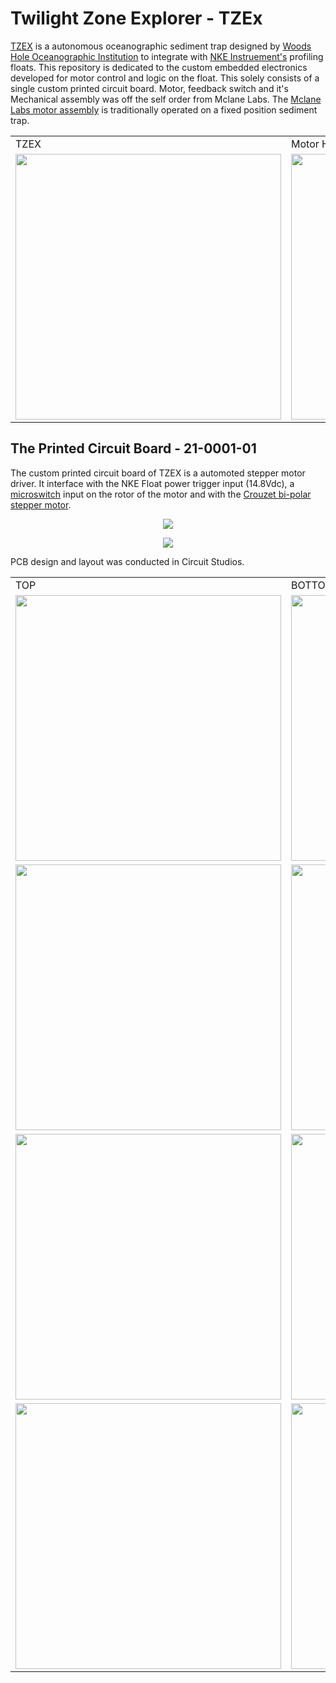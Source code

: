 # Twilight Zone Explorer - TZEx
[TZEX](https://twilightzone.whoi.edu/twilight-zone-explorer-or-tzex/) is a autonomous oceanographic sediment trap designed by [Woods Hole Oceanographic Institution](whoi.edu) to integrate with [NKE Instruement's](https://nke-instrumentation.com/) profiling floats. This repository is dedicated to the custom embedded electronics developed for motor control and logic on the float. This solely consists of a single custom printed circuit board. 
Motor, feedback switch and it's Mechanical assembly was off the self order from Mclane Labs. The [Mclane Labs motor assembly](https://mclanelabs.com/sediment-traps/) is traditionally operated on a fixed position sediment trap.
<table>
  <tr>
    <td>TZEX</td>
     <td>Motor Housing</td>
  </tr>
  <tr>
    <td><img src="https://user-images.githubusercontent.com/57682790/220651513-f55e6991-5651-4584-b440-9077f18147f4.JPG" width="425"></td>
    <td><img src="https://user-images.githubusercontent.com/57682790/220654136-8625a438-9cae-4a8e-87e5-2d5e9ad361ed.jpeg" width="425"></td>
  </tr>
</table>



## The Printed Circuit Board - 21-0001-01
The custom printed circuit board of TZEX is a automoted stepper motor driver. It interface with the NKE Float power trigger input (14.8Vdc), a [microswitch](Electrical/Datasheets/Subminiature_DB_Microswitch_Datasheet_US_24_10_17.pdf) input on the rotor of the motor and with the [Crouzet bi-polar stepper motor](Electrical/Datasheets/82929_Crouzet.pdf).
<p align="center">
<img src="https://user-images.githubusercontent.com/57682790/220635260-8ced4240-11c2-4f8e-bd2b-63e4a7c850b3.jpg">
</p>
<p align="center">
<img src="https://user-images.githubusercontent.com/57682790/220678418-14560e33-3b3d-488f-a446-04dcd65fe757.jpeg">
</p>

PCB design and layout was conducted in Circuit Studios.
<table>
  <tr>
    <td>TOP</td>
     <td>BOTTOM</td>
  </tr>
  <tr>
    <td><img src="https://user-images.githubusercontent.com/57682790/220621462-779d27ec-7088-4ff4-bec6-0790a2e1c229.png" width="425"></td>
    <td><img src="https://user-images.githubusercontent.com/57682790/220621819-1e854559-0484-46b3-919a-2b13e06a142a.png" width="425"></td>
  </tr>
  <tr>
    <td><img src="https://user-images.githubusercontent.com/57682790/220624975-10237152-066b-463d-b184-dbc02a94f4f9.png" width="425"></td>
    <td><img src="https://user-images.githubusercontent.com/57682790/220624999-451c7662-b4c4-4509-baac-49a1ff4121dd.png" width="425"></td>
  </tr>  
  <tr>
    <td><img src="https://user-images.githubusercontent.com/57682790/220626897-7af56d0b-f9ce-44eb-906c-45cca6fad551.png" width="425"></td>
    <td><img src="https://user-images.githubusercontent.com/57682790/220627097-f30d0d39-b28f-4bc2-884c-6f13bf954918.png" width="425"></td>
  </tr>  
  <tr>
    <td><img src="https://user-images.githubusercontent.com/57682790/220627400-a91a59f2-277d-4078-a30b-b0e0083c43fa.png" width="425"></td>
    <td><img src="https://user-images.githubusercontent.com/57682790/220627501-8ed102e8-2bcd-423c-bb4b-e7406bc8b72b.png" width="425"></td>
  </tr>  
</table>



